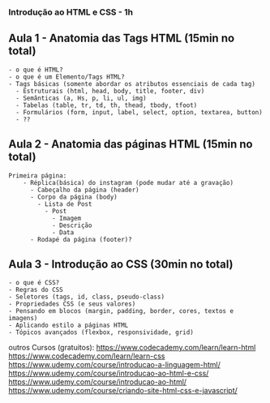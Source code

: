 ### Introdução ao HTML e CSS - 1h

## Aula 1 - Anatomia das Tags HTML (15min no total) 
    - o que é HTML?
    - o que é um Elemento/Tags HTML?
    - Tags básicas (somente abordar os atributos essenciais de cada tag)
      - Estruturais (html, head, body, title, footer, div)
      - Semânticas (a, Hs, p, li, ul, img)
      - Tabelas (table, tr, td, th, thead, tbody, tfoot)
      - Formulários (form, input, label, select, option, textarea, button)
      - ??

## Aula 2 - Anatomia das páginas HTML (15min no total)
    Primeira página:
        - Réplica(básica) do instagram (pode mudar até a gravação)
          - Cabeçalho da página (header)
          - Corpo da página (body)
            - Lista de Post
              - Post
                - Imagem
                - Descrição
                - Data
          - Rodapé da página (footer)?

## Aula 3 - Introdução ao CSS (30min no total)
    - o que é CSS?
    - Regras do CSS
    - Seletores (tags, id, class, pseudo-class)
    - Propriedades CSS (e seus valores)
    - Pensando em blocos (margin, padding, border, cores, textos e imagens)
    - Aplicando estilo a páginas HTML
    - Tópicos avançados (flexbox, responsividade, grid)

outros Cursos (gratuitos):
https://www.codecademy.com/learn/learn-html
https://www.codecademy.com/learn/learn-css​
https://www.udemy.com/course/introducao-a-linguagem-html/
https://www.udemy.com/course/introducao-ao-html-e-css/
https://www.udemy.com/course/introducao-ao-html/
https://www.udemy.com/course/criando-site-html-css-e-javascript/